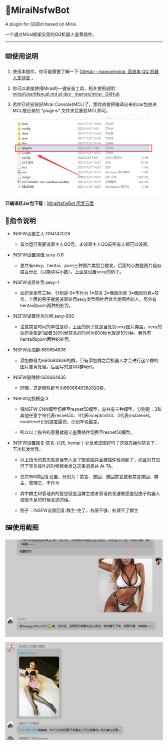 # 🐧MiraiNsfwBot

A plugin for QQBot based on Mirai.

一个通过Mirai框架实现的QQ机器人鉴黄插件。

---



## ⌨️使用说明

1. 使用本插件，你可能需要了解一下 [GitHub - mamoe/mirai: 高效率 QQ 机器人支持库](https://github.com/mamoe/mirai) 。

2. 你可以直接使用Mirai的一键安装工具，相关使用说明：[mirai/UserManual.md at dev · mamoe/mirai · GitHub](https://github.com/mamoe/mirai/blob/dev/docs/UserManual.md#%E4%BD%BF%E7%94%A8%E7%BA%AF%E6%8E%A7%E5%88%B6%E5%8F%B0%E7%89%88%E6%9C%AC) 

3. 若你已经安装好Mirai Console(MCL)了，那你直接把编译出来的Jar包放进MCL根目录的 "plugins" 文件夹后重启MCL即可。
   
   ![](https://raw.githubusercontent.com/SwaggyMacro/MiraiNsfwBot/master/preview/2022-03-24-10-51-21-image.png)

**已编译好Jar包下载：**[MiraiNsfwBot 阿里云盘](https://www.aliyundrive.com/s/WPWcTWz4vQc)



## 🦾指令说明

- !NSFW设置主人:1194142028
  
  - 首次运行需要设置主人QQ号，未设置主人QQ前所有人都可以设置。

- !NSFW设置阈值:sexy-0.6
  
  - 总共有sexy、hentai、porn三种图片类型会触发，后面的小数是图片疑似度百分比（只能填写小数），上面是设置sexy的例子。

- !NSFW设置处罚:sexy-1
  
  - 处罚类型有三种，分别是 0=不作为 1=禁言 2=撤回消息 3=撤回消息+禁言，上面的例子就是设置处罚sexy类型图片后禁言发图片的人，另外有hentai和porn两种的处罚。

- !NSFW设置禁言时间:sexy-600
  
  - 注意禁言时间的单位是秒，上面的例子就是当处罚sexy图片类型，sexy的处罚类型是1或者3的时候禁言的时间为600秒也就是10分钟，另外有hentai和porn两种的处罚。

- !NSFW添加群:660684836
  
  - 添加群号为660684836的群，只有添加群之后机器人才会进行这个群的图片鉴黄处理，后面写的是QQ群号码。

- !NSFW删除群:660684836
  
  - 同理，这是删除群号为660684836的QQ群。

- !NSFW切换模型:3
  
  - 将NSFW CNN模型切换至resnet50模型，总共有三种模型，分别是：3和其他任意字符代表resnet50、1代表inceptionV3、2代表mobilenet。mobilenet识别速度最快，识别率也最差。
  
  - 所以以上指令的意思就是让鉴黄插件切换至resnet50模型。

- !NSFW设置回复:禁言-讨厌, hentai！少发点涩图好吗？这就先给你禁言了，下次私发给我。
  
  - 以上指令的意思就是当有人发了敏感图并且被插件检测到了，而且对其进行了禁言操作的时候就会发送这条消息并 At TA。
  
  - 总共有6种回复设置，分别为：禁言、撤回、撤回禁言或者禁言撤回、群主、管理员、不作为
  
  - 其中群主和管理员的意思就是当群主或者管理员发送敏感度但由于机器人权限不足的时候发送的话。
  
  - 例子：!NSFW设置回复:群主-完了，权限不够，处理不了群主



## 🖼️使用截图

![](https://raw.githubusercontent.com/SwaggyMacro/MiraiNsfwBot/master/preview/2022-03-24-11-13-36-image.png)

![](https://raw.githubusercontent.com/SwaggyMacro/MiraiNsfwBot/master/preview/2022-03-24-11-13-49-image.png)
